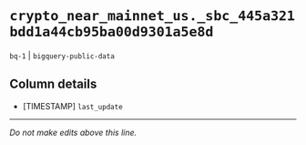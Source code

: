 # `crypto_near_mainnet_us._sbc_445a321bdd1a44cb95ba00d9301a5e8d`
`bq-1` | `bigquery-public-data`

## Column details
* [TIMESTAMP] `last_update`

-------------------------------------------------------------------------------
*Do not make edits above this line.*
